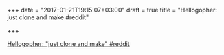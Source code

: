 +++
date = "2017-01-21T19:15:07+03:00"
draft = true
title = "Hellogopher: just clone and make  #reddit"

+++

<p><a href="https://t.co/v3CFmku5YQ">Hellogopher: "just clone and make"  #reddit</a></p>
